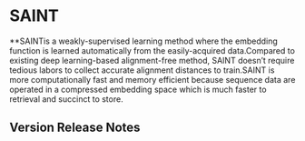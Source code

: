 # SAINT
**SAINTis a weakly-supervised learning method where the embedding function is learned automatically from the easily-acquired data.Compared to existing deep learning-based alignment-free method, SAINT doesn’t require tedious labors to collect accurate alignment distances to train.SAINT is more computationally fast and memory efficient because
sequence data are operated in a compressed embedding space which is much faster to retrieval and succinct to store.
## Version Release Notes
